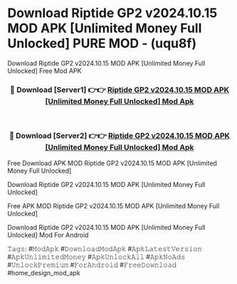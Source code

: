 # Download Riptide GP2 v2024.10.15 MOD APK [Unlimited Money Full Unlocked] PURE MOD - (uqu8f)
Download Riptide GP2 v2024.10.15 MOD APK [Unlimited Money Full Unlocked] Free Mod APK

<div align="center">
<h3>🔴 Download [Server1] 👉👉 <a href="https://apk-comot.site?title=Riptide_GP2_v2024.10.15_MOD_APK_[Unlimited_Money_Full_Unlocked]">Riptide GP2 v2024.10.15 MOD APK [Unlimited Money Full Unlocked] Mod Apk</a></h3><br>

<h3>🔴 Download [Server2] 👉👉 <a href="https://apk-comot.site?title=Riptide_GP2_v2024.10.15_MOD_APK_[Unlimited_Money_Full_Unlocked]">Riptide GP2 v2024.10.15 MOD APK [Unlimited Money Full Unlocked] Mod Apk</a></h3>
</div>


Free Download APK MOD Riptide GP2 v2024.10.15 MOD APK [Unlimited Money Full Unlocked]

Download Riptide GP2 v2024.10.15 MOD APK [Unlimited Money Full Unlocked] 

Free APK MOD Riptide GP2 v2024.10.15 MOD APK [Unlimited Money Full Unlocked] 

Download Riptide GP2 v2024.10.15 MOD APK [Unlimited Money Full Unlocked] Mod For Android

𝚃𝚊𝚐𝚜: #𝙼𝚘𝚍𝙰𝚙𝚔 #𝙳𝚘𝚠𝚗𝚕𝚘𝚊𝚍𝙼𝚘𝚍𝙰𝚙𝚔 #𝙰𝚙𝚔𝙻𝚊𝚝𝚎𝚜𝚝𝚅𝚎𝚛𝚜𝚒𝚘𝚗 #𝙰𝚙𝚔𝚄𝚗𝚕𝚒𝚖𝚒𝚝𝚎𝚍𝙼𝚘𝚗𝚎𝚢 #𝙰𝚙𝚔𝚄𝚗𝚕𝚘𝚌𝚔𝙰𝚕𝚕 #𝙰𝚙𝚔𝙽𝚘𝙰𝚍𝚜 #𝚄𝚗𝚕𝚘𝚌𝚔𝙿𝚛𝚎𝚖𝚒𝚞𝚖 #𝙵𝚘𝚛𝙰𝚗𝚍𝚛𝚘𝚒𝚍 #𝙵𝚛𝚎𝚎𝙳𝚘𝚠𝚗𝚕𝚘𝚊𝚍 #home_design_mod_apk